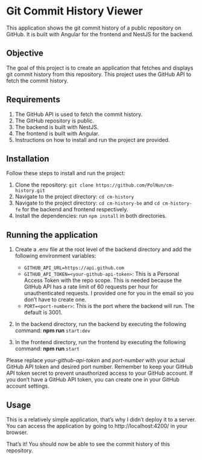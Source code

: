 # Git Commit History Viewer

This application shows the git commit history of a public repository on GitHub. It is built with Angular for the
frontend and NestJS for the backend.

## Objective

The goal of this project is to create an application that fetches and displays git commit history from this repository.
This project uses the GitHub API to fetch the commit history.

## Requirements

1. The GitHub API is used to fetch the commit history.
2. The GitHub repository is public.
3. The backend is built with NestJS.
4. The frontend is built with Angular.
5. Instructions on how to install and run the project are provided.

## Installation

Follow these steps to install and run the project:

1. Clone the repository: `git clone https://github.com/PolNun/cm-history.git`
2. Navigate to the project directory: `cd cm-history`
3. Navigate to the project directory: `cd cm-history-be` and `cd cm-history-fe` for the backend and frontend
   respectively.
4. Install the dependencies: run `npm install` in both directories.

## Running the application

1. Create a .env file at the root level of the backend directory and add the following environment variables:
    - `GITHUB_API_URL=https://api.github.com`
    - `GITHUB_API_TOKEN=<your-github-api-token>`: This is a Personal Access Token with the repo scope. This is needed
      because the GitHub API has a rate limit of 60 requests per hour for unauthenticated requests. I provided one for
      you in the email so you don’t have to create one.
    - `PORT=<port-number>`: This is the port where the backend will run. The default is 3001.

2. In the backend directory, run the backend by executing the following command: **npm run** `start:dev`
3. In the frontend directory, run the frontend by executing the following command: **npm run** `start`

Please replace _your-github-api-token_ and _port-number_ with your actual GitHub API token and desired port
number.
Remember to keep your GitHub API token secret to prevent unauthorized access to your GitHub account. If you don’t have a
GitHub API token, you can create one in your GitHub account settings.

## Usage

This is a relatively simple application, that’s why I didn’t deploy it to a server. You can access the application by
going to http://localhost:4200/ in your browser.

That’s it! You should now be able to see the commit history of this repository.